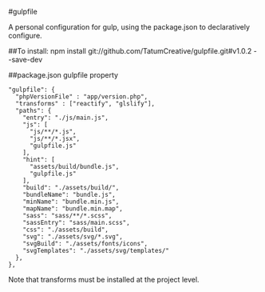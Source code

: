 #gulpfile

A personal configuration for gulp, using the package.json to declaratively configure.

##To install:
	npm install git://github.com/TatumCreative/gulpfile.git#v1.0.2 --save-dev

##package.json gulpfile property

	"gulpfile": {
	  "phpVersionFile" : "app/version.php",
	  "transforms" : ["reactify", "glslify"],
	  "paths": {
	    "entry": "./js/main.js",
	    "js": [
	      "js/**/*.js",
	      "js/**/*.jsx",
	      "gulpfile.js"
	    ],
	    "hint": [
	      "assets/build/bundle.js",
	      "gulpfile.js"
	    ],
	    "build": "./assets/build/",
	    "bundleName": "bundle.js",
	    "minName": "bundle.min.js",
	    "mapName": "bundle.min.map",
	    "sass": "sass/**/*.scss",
	    "sassEntry": "sass/main.scss",
	    "css": "./assets/build",
	    "svg": "./assets/svg/*.svg",
	    "svgBuild": "./assets/fonts/icons",
	    "svgTemplates": "./assets/svg/templates/"
	  },
	},
	
Note that transforms must be installed at the project level.